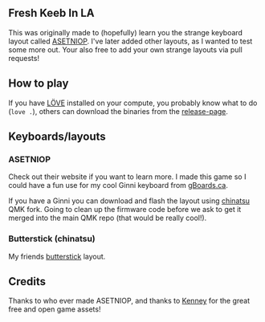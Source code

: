 Fresh Keeb In LA
-----------------

This was originally made to (hopefully) learn you the strange keyboard layout called
[ASETNIOP](http://asetniop.com/). I've later added other layouts, as I wanted to test some more out. Your also free to
add your own strange layouts via pull requests!

## How to play

If you have [LÖVE](https://love2d.org/) installed on your compute, you probably know what to do (`love .`), others can
download the binaries from the [release-page](https://github.com/Kyrremann/asetniop-typing-game/releases).

## Keyboards/layouts

### ASETNIOP

Check out their website if you want to learn more. I made this game so I could have a fun use for my cool Ginni keyboard
from [gBoards.ca](https://www.gboards.ca/product/ginni).

If you have a Ginni you can download and flash the layout using
[chinatsu](https://github.com/chinatsu/qmk_firmware/tree/master/keyboards/ginni) QMK fork. Going to clean up the
firmware code before we ask to get it merged into the main QMK repo (that would be really cool!).

### Butterstick (chinatsu)

My friends [butterstick](https://github.com/chinatsu/qmk_firmware/tree/master/keyboards/butterstick) layout.

## Credits

Thanks to who ever made ASETNIOP, and thanks to [Kenney](https://www.kenney.nl/) for the great free and open game
assets!

